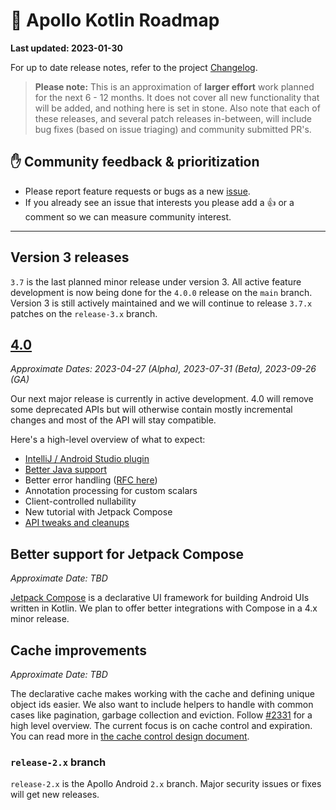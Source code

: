 # 🔮 Apollo Kotlin Roadmap

**Last updated: 2023-01-30**

For up to date release notes, refer to the project [Changelog](https://github.com/apollographql/apollo-kotlin/blob/main/CHANGELOG.md).

> **Please note:** This is an approximation of **larger effort** work planned for the next 6 - 12 months. It does not cover all new functionality that will be added, and nothing here is set in stone. Also note that each of these releases, and several patch releases in-between, will include bug fixes (based on issue triaging) and community submitted PR's.

## ✋ Community feedback & prioritization

- Please report feature requests or bugs as a new [issue](https://github.com/apollographql/apollo-kotlin/issues/new/choose).
- If you already see an issue that interests you please add a 👍 or a comment so we can measure community interest.

---

## Version 3 releases

`3.7` is the last planned minor release under version 3.  All active feature development is now being done for the `4.0.0` release on the `main` branch.  Version 3 is still actively maintained and we will continue to release `3.7.x` patches on the `release-3.x` branch.

## [4.0](https://github.com/apollographql/apollo-kotlin/milestone/29)

_Approximate Dates: 2023-04-27 (Alpha), 2023-07-31 (Beta), 2023-09-26 (GA)_

Our next major release is currently in active development. 4.0 will remove some deprecated APIs but will otherwise contain mostly incremental changes and most of the API will stay compatible. 

Here's a high-level overview of what to expect:

- [IntelliJ / Android Studio plugin](https://github.com/apollographql/apollo-kotlin/issues?q=is%3Aissue+is%3Aopen+plugin+label%3A%22%F0%9F%90%99+IJ%2FAS+plugin%22)
- [Better Java support](https://github.com/apollographql/apollo-kotlin/milestone/25)
- Better error handling ([RFC here](https://github.com/apollographql/apollo-kotlin/issues/4711)) 
- Annotation processing for custom scalars
- Client-controlled nullability
- New tutorial with Jetpack Compose
- [API tweaks and cleanups](https://github.com/apollographql/apollo-kotlin/issues/4171)



## Better support for Jetpack Compose

_Approximate Date: TBD_

[Jetpack Compose](https://developer.android.com/jetpack/compose) is a declarative UI framework for building Android UIs written in Kotlin.  We plan to offer better integrations with Compose in a 4.x minor release.

## Cache improvements

_Approximate Date: TBD_

The declarative cache makes working with the cache and defining unique object ids easier. We also want to include helpers to handle with common cases like pagination, garbage collection and eviction. Follow [#2331](https://github.com/apollographql/apollo-kotlin/issues/2331) for a high level overview. The current focus is on cache control and expiration. You can read more in [the cache control design document](https://github.com/apollographql/apollo-kotlin/pull/4009).

### `release-2.x` branch

`release-2.x` is the Apollo Android `2.x` branch. Major security issues or fixes will get new releases.
